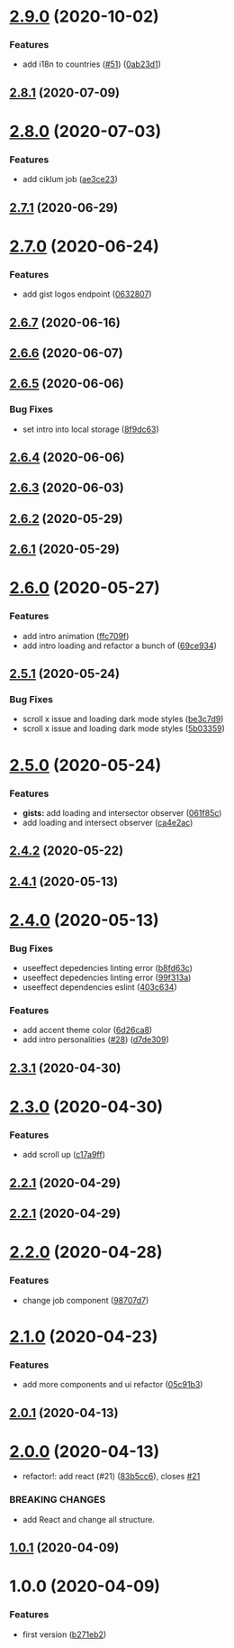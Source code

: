 # [2.9.0](https://github.com/the-glima/my-website/compare/v2.8.1...v2.9.0) (2020-10-02)


### Features

* add i18n to countries ([#51](https://github.com/the-glima/my-website/issues/51)) ([0ab23d1](https://github.com/the-glima/my-website/commit/0ab23d11052059d8f6b330685698c83483005e7e))

## [2.8.1](https://github.com/the-glima/my-website/compare/v2.8.0...v2.8.1) (2020-07-09)

# [2.8.0](https://github.com/the-glima/my-website/compare/v2.7.1...v2.8.0) (2020-07-03)


### Features

* add ciklum job ([ae3ce23](https://github.com/the-glima/my-website/commit/ae3ce23fc9a23bacc2b639449f2828dddee6d29f))

## [2.7.1](https://github.com/the-glima/my-website/compare/v2.7.0...v2.7.1) (2020-06-29)

# [2.7.0](https://github.com/the-glima/my-website/compare/v2.6.7...v2.7.0) (2020-06-24)


### Features

* add gist logos endpoint ([0632807](https://github.com/the-glima/my-website/commit/0632807d5ee4cbcc7bb35f89708e242cd597b6c3))

## [2.6.7](https://github.com/the-glima/my-website/compare/v2.6.6...v2.6.7) (2020-06-16)

## [2.6.6](https://github.com/the-glima/my-website/compare/v2.6.5...v2.6.6) (2020-06-07)

## [2.6.5](https://github.com/the-glima/my-website/compare/v2.6.4...v2.6.5) (2020-06-06)


### Bug Fixes

* set intro into local storage ([8f9dc63](https://github.com/the-glima/my-website/commit/8f9dc631fa2d9b4bffb3de23b8c08265e7bd6f2f))

## [2.6.4](https://github.com/the-glima/my-website/compare/v2.6.3...v2.6.4) (2020-06-06)

## [2.6.3](https://github.com/the-glima/my-website/compare/v2.6.2...v2.6.3) (2020-06-03)

## [2.6.2](https://github.com/the-glima/my-website/compare/v2.6.1...v2.6.2) (2020-05-29)

## [2.6.1](https://github.com/the-glima/my-website/compare/v2.6.0...v2.6.1) (2020-05-29)

# [2.6.0](https://github.com/the-glima/my-website/compare/v2.5.1...v2.6.0) (2020-05-27)


### Features

* add intro animation ([ffc709f](https://github.com/the-glima/my-website/commit/ffc709fe1a094a1dedb84e4d24dc7d71276cd69f))
* add intro loading and refactor a bunch of  ([69ce934](https://github.com/the-glima/my-website/commit/69ce9343ac488e2ef6f9b0ca78adb5edce13c164))

## [2.5.1](https://github.com/the-glima/my-website/compare/v2.5.0...v2.5.1) (2020-05-24)


### Bug Fixes

* scroll x issue and loading dark mode styles ([be3c7d9](https://github.com/the-glima/my-website/commit/be3c7d9e2a2690853fd520b4ea4221b4fff81c48))
* scroll x issue and loading dark mode styles ([5b03359](https://github.com/the-glima/my-website/commit/5b033597dedb291e23f1b5ac9846f2514420e483))

# [2.5.0](https://github.com/the-glima/my-website/compare/v2.4.2...v2.5.0) (2020-05-24)


### Features

* **gists:** add loading and intersector observer ([061f85c](https://github.com/the-glima/my-website/commit/061f85c36f8bfa5d9b0cf013b0e4e87ffda85098))
* add loading and intersect observer ([ca4e2ac](https://github.com/the-glima/my-website/commit/ca4e2ac3c5a5f3d8ffe9ff3e08a267478da6761d))

## [2.4.2](https://github.com/the-glima/my-website/compare/v2.4.1...v2.4.2) (2020-05-22)

## [2.4.1](https://github.com/the-glima/my-website/compare/v2.4.0...v2.4.1) (2020-05-13)

# [2.4.0](https://github.com/the-glima/my-website/compare/v2.3.1...v2.4.0) (2020-05-13)


### Bug Fixes

* useeffect depedencies linting error ([b8fd63c](https://github.com/the-glima/my-website/commit/b8fd63ce0144f0d3eb605a938d28050e69bbe45b))
* useeffect depedencies linting error ([99f313a](https://github.com/the-glima/my-website/commit/99f313abe4a50ca204ffc0a6e741b0f65e8d3ee0))
* useeffect dependencies eslint ([403c634](https://github.com/the-glima/my-website/commit/403c63498288ca8edd0f68b409e7a6eb1b6e5a62))


### Features

* add accent theme color ([6d26ca8](https://github.com/the-glima/my-website/commit/6d26ca85724cf30f6e2b5c96e9ca6a7f263f6702))
* add intro personalities ([#28](https://github.com/the-glima/my-website/issues/28)) ([d7de309](https://github.com/the-glima/my-website/commit/d7de309650a1da14e89a6d68f0ab3838984bcfc2))

## [2.3.1](https://github.com/the-glima/my-website/compare/v2.3.0...v2.3.1) (2020-04-30)

# [2.3.0](https://github.com/the-glima/my-website/compare/v2.2.1...v2.3.0) (2020-04-30)


### Features

* add scroll up ([c17a9ff](https://github.com/the-glima/my-website/commit/c17a9ff2768db3a43c4e13378f5309b781472e99))

## [2.2.1](https://github.com/the-glima/my-website/compare/v2.2.0...v2.2.1) (2020-04-29)

## [2.2.1](https://github.com/the-glima/my-website/compare/v2.2.0...v2.2.1) (2020-04-29)

# [2.2.0](https://github.com/the-glima/my-website/compare/v2.1.0...v2.2.0) (2020-04-28)


### Features

* change job component ([98707d7](https://github.com/the-glima/my-website/commit/98707d759b9275c71e491a801f62e0994ef3eb7d))

# [2.1.0](https://github.com/the-glima/my-website/compare/v2.0.1...v2.1.0) (2020-04-23)


### Features

* add more components and ui refactor ([05c91b3](https://github.com/the-glima/my-website/commit/05c91b3fcc4606036a410e9078802a377fd8df1a))

## [2.0.1](https://github.com/the-glima/my-website/compare/v2.0.0...v2.0.1) (2020-04-13)

# [2.0.0](https://github.com/the-glima/my-website/compare/v1.0.1...v2.0.0) (2020-04-13)


* refactor!: add react (#21) ([83b5cc6](https://github.com/the-glima/my-website/commit/83b5cc613f48030ad9072aef67fc2b9ae4e31f54)), closes [#21](https://github.com/the-glima/my-website/issues/21)


### BREAKING CHANGES

* add React and change all structure.

## [1.0.1](https://github.com/the-glima/my-website/compare/v1.0.0...v1.0.1) (2020-04-09)

# 1.0.0 (2020-04-09)


### Features

* first version ([b271eb2](https://github.com/the-glima/my-website/commit/b271eb26d1178b853b8669925b35598cba5bcb33))
